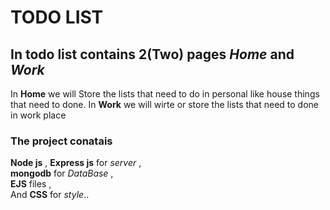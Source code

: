 # TODO LIST

## In todo list contains 2(Two) pages _**Home**_ and _**Work**_<br>
In **Home** we will Store the lists that need to do in personal like house things that need to done.
In **Work** we will wirte or store the lists that need to done in work place


### The project conatais <br>
**Node js** ,
**Express js** for _server_ , <br>
**mongodb** for _DataBase_ , <br>
**EJS** files , <br>
And **CSS** for _style_..

